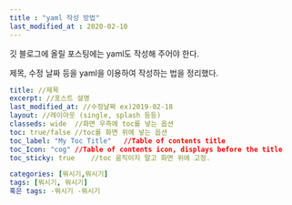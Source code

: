 ```yaml
---
title : "yaml 작성 방법"
last_modified_at : 2020-02-10
---
```

깃 블로그에 올릴 포스팅에는 yaml도 작성해 주어야 한다.

제목, 수정 날짜 등을 yaml을 이용하여 작성하는 법을 정리했다.



```yaml
title: //제목
excerpt: //포스트 설명
last_modified_at: //수정날짜 ex)2019-02-18
layout: //레이아웃 (single, splash 등등)
classeds: wide	//화면 우측에 toc를 넣는 옵션
toc: true/false	//toc를 화면 위에 넣는 옵션
toc_label: "My Toc Title"	//Table of contents title
toc_Icon: "cog"	//Table of contents icon, displays before the title
toc_sticky: true	//toc 움직이지 말고 화면 위에 고정.

categories: [뭐시기,뭐시기]
tags: [뭐시기, 뭐시기]
혹은 tags: -뭐시기 -뭐시기
```